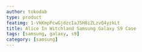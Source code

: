 ```yaml
---
author: tokodab
type: product
featimg: 1-VkKmpPcwGjdzcIaJ5H8iZLzvQ4yzkLt
title: Alice In Witchland Samsung Galaxy S9 Case
tags: [samsung, galaxy, s9]
category: [samsung]
---
```

